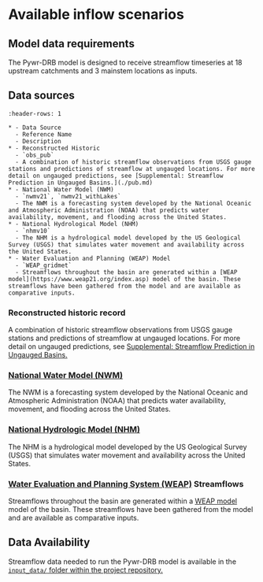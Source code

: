 # Available inflow scenarios

## Model data requirements

The Pywr-DRB model is designed to receive streamflow timeseries at 18 upstream catchments and 3 mainstem locations as inputs.

## Data sources

```{list-table} Streamflow Data Sources Available
:header-rows: 1

* - Data Source
  - Reference Name
  - Description
* - Reconstructed Historic
  - `obs_pub`
  - A combination of historic streamflow observations from USGS gauge stations and predictions of streamflow at ungauged locations. For more detail on ungauged predictions, see [Supplemental: Streamflow Prediction in Ungauged Basins.](./pub.md)
* - National Water Model (NWM)
  - `nwmv21`, `nwmv21_withLakes`
  - The NWM is a forecasting system developed by the National Oceanic and Atmospheric Administration (NOAA) that predicts water availability, movement, and flooding across the United States.
* - National Hydrological Model (NHM)
  - `nhmv10`
  - The NHM is a hydrological model developed by the US Geological Survey (USGS) that simulates water movement and availability across the United States.
* - Water Evaluation and Planning (WEAP) Model
  - `WEAP_gridmet`
  - Streamflows throughout the basin are generated within a [WEAP model](https://www.weap21.org/index.asp) model of the basin. These streamflows have been gathered from the model and are available as comparative inputs.
```


### Reconstructed historic record
A combination of historic streamflow observations from USGS gauge stations and predictions of streamflow at ungauged locations. For more detail on ungauged predictions, see [Supplemental: Streamflow Prediction in Ungauged Basins.](./pub.md)

### [National Water Model (NWM)](https://water.noaa.gov/about/nwm)
The NWM is a forecasting system developed by the National Oceanic and Atmospheric Administration (NOAA) that predicts water availability, movement, and flooding across the United States.

### [National Hydrologic Model (NHM)](https://www.sciencebase.gov/catalog/item/4f4e4773e4b07f02db47e234)
The NHM is a hydrological model developed by the US Geological Survey (USGS) that simulates water movement and availability across the United States.

### [Water Evaluation and Planning System (WEAP)](https://www.weap21.org/) Streamflows
Streamflows throughout the basin are generated within a [WEAP model](https://www.weap21.org/index.asp) model of the basin. These streamflows have been gathered from the model and are available as comparative inputs.

## Data Availability

Streamflow data needed to run the Pywr-DRB model is available in the [`input_data/` folder within the project repository.](https://github.com/ahamilton144/DRB_water_management/tree/master/input_data)
